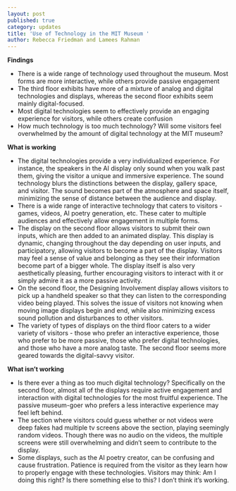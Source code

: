 ```yaml
---
layout: post
published: true
category: updates
title: 'Use of Technology in the MIT Museum '
author: Rebecca Friedman and Lamees Rahman
---
```


**Findings**
- There is a wide range of technology used throughout the museum. Most forms are more interactive, while others provide passive engagement 
- The third floor exhibits have more of a mixture of analog and digital technologies and displays, whereas the second floor exhibits seem mainly digital-focused. 
- Most digital technologies seem to effectively provide an engaging experience for visitors, while others create confusion 
- How much technology is too much technology? Will some visitors feel overwhelmed by the amount of digital technology at the MIT museum? 

**What is working**
- The digital technologies provide a very individualized experience. For instance, the speakers in the AI display only sound when you walk past them, giving the visitor a unique and immersive experience. The sound technology blurs the distinctions between the display, gallery space, and visitor. The sound becomes part of the atmosphere and space itself, minimizing the sense of distance between the audience and display. 
- There is a wide range of interactive technology that caters to visitors - games, videos, AI poetry generation, etc. These cater to multiple audiences and effectively allow engagement in multiple forms.  
- The display on the second floor allows visitors to submit their own inputs, which are then added to an animated display. This display is dynamic, changing throughout the day depending on user inputs, and participatory, allowing visitors to become a part of the display.  Visitors may feel a sense of value and belonging as they see their information become part of a bigger whole. The display itself is also very aesthetically pleasing, further encouraging visitors to interact with it or simply admire it as a more passive activity. 
- On the second floor, the Designing Involvement display allows visitors to pick up a handheld speaker so that they can listen to the corresponding video being played. This solves the issue of visitors not knowing when moving image displays begin and end, while also minimizing excess sound pollution and disturbances to other visitors. 
- The variety of types of displays on the third floor caters to a wider variety of visitors - those who prefer an interactive experience, those who prefer to be more passive, those who prefer digital technologies, and those who have a more analog taste. The second floor seems more geared towards the digital-savvy visitor. 

**What isn’t working**
- Is there ever a thing as too much digital technology? Specifically on the second floor, almost all of the displays require active engagement and interaction with digital technologies for the most fruitful experience. The passive museum-goer who prefers a less interactive experience may feel left behind. 
- The section where visitors could guess whether or not videos were deep fakes had multiple tv screens above the section, playing seemingly random videos. Though there was no audio on the videos, the multiple screens were still overwhelming and didn’t seem to contribute to the display. 
- Some displays, such as the AI poetry creator, can be confusing and cause frustration. Patience is required from the visitor as they learn how to properly engage with these technologies. Visitors may think: Am I doing this right? Is there something else to this? I don’t think it’s working.
